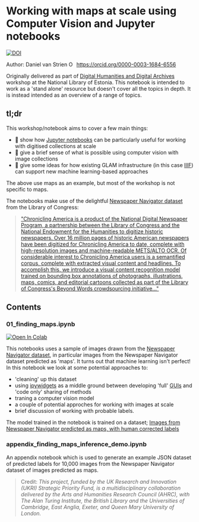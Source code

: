 # Working with maps at scale using Computer Vision and Jupyter notebooks
 

[![DOI](https://zenodo.org/badge/DOI/10.5281/zenodo.4244363.svg)](https://doi.org/10.5281/zenodo.4244363)

Author: Daniel van Strien <a itemprop="sameAs" content="https://orcid.rg/0000-0003-1684-6556" href="https://orcid.org/0000-0003-1684-6556" target="orcid.widget" rel="me noopener noreferrer" style="vertical-align:top;"><img src="https://orcid.org/sites/default/files/images/orcid_16x16.png" style="width:1em;margin-right:.5em;" alt="ORCID iD icon">https://orcid.org/0000-0003-1684-6556</a>

Originally delivered as part of [Digital Humanities and Digital Archives](https://web.archive.org/web/20201103155204/https://www.nlib.ee/en/node/8579) workshop at the National Library of Estonia. This notebook is intended to work as a 'stand alone' resource but doesn't cover all the topics in depth. It is instead intended as an overview of a range of topics. 

## tl;dr 

This workshop/notebook aims to cover a few main things:
- 📒 show how [Jupyter notebooks](https://jupyter.org/) can be particularly useful for working with digitised collections at scale
- 👀 give a brief sense of what is possible using computer vision with image collections 
- 🤖 give some ideas for how existing GLAM infrastructure (in this case [IIIF](iiif.io/)) can support new machine learning-based approaches 

The above use maps as an example, but most of the workshop is not specific to maps. 

The notebooks make use of the delightful [Newspaper Navigator dataset](https://news-navigator.labs.loc.gov/) from the Library of Congress: 
> ["Chronicling America is a product of the National Digital Newspaper Program, a partnership between the Library of Congress and the National Endowment for the Humanities to digitize historic newspapers. Over 16 million pages of historic American newspapers have been digitized for Chronicling America to date, complete with high-resolution images and machine-readable METS/ALTO OCR. Of considerable interest to Chronicling America users is a semantified corpus, complete with extracted visual content and headlines. To accomplish this, we introduce a visual content recognition model trained on bounding box annotations of photographs, illustrations, maps, comics, and editorial cartoons collected as part of the Library of Congress's Beyond Words crowdsourcing initiative..."](https://arxiv.org/abs/2005.01583)


## Contents 
### 01_finding_maps.ipynb

[![Open In Colab](https://colab.research.google.com/assets/colab-badge.svg)](https://colab.research.google.com/github/Living-with-machines/maps-at-scale-using-computer-vision-and-jupyter-notebooks/blob/main/01_finding_maps.ipynb)

This notebooks uses a sample of images drawn from the [Newspaper Navigator dataset](https://news-navigator.labs.loc.gov/), in particular images from the Newspaper Navigator dataset predicted as 'maps'. It turns out that machine learning isn't perfect! In this notebook we look at some potential approaches to:
- 'cleaning' up this dataset 
- using [ipywidgets](https://ipywidgets.readthedocs.io/en/stable/) as a middle ground between developing 'full' [GUIs](https://en.wikipedia.org/wiki/Graphical_user_interface) and 'code only' sharing of methods
- traning a computer vision model 
- a couple of potential approches for working with images at scale
- brief discussion of working with probable labels. 

The model trained in the notebook is trained on a dataset; [Images from Newspaper Navigator predicted as maps, with human corrected labels](https://zenodo.org/record/4156510)


### appendix_finding_maps_inference_demo.ipynb 
An appendix notebook which is used to generate an example JSON dataset of predicted labels for 10,000 images from the Newspaper Navigator dataset of images predicted as maps.  


> Credit: *This project, funded by the UK Research and Innovation (UKRI) Strategic Priority Fund, is a multidisciplinary collaboration delivered by the Arts and Humanities Research Council (AHRC), with The Alan Turing Institute, the British Library and the Universities of Cambridge, East Anglia, Exeter, and Queen Mary University of London.*
